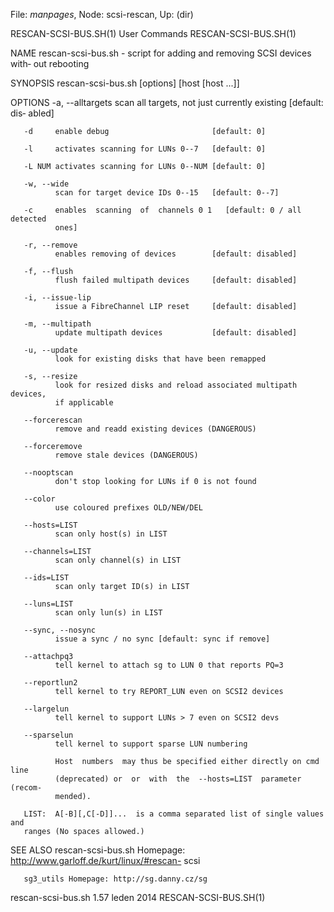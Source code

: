 File: *manpages*,  Node: scsi-rescan,  Up: (dir)

RESCAN-SCSI-BUS.SH(1)            User Commands           RESCAN-SCSI-BUS.SH(1)



NAME
       rescan-scsi-bus.sh  - script for adding and removing SCSI devices with‐
       out rebooting

SYNOPSIS
       rescan-scsi-bus.sh [options] [host [host ...]]

OPTIONS
       -a, --alltargets
              scan all targets, not just  currently  existing  [default:  dis‐
              abled]

       -d     enable debug                       [default: 0]

       -l     activates scanning for LUNs 0--7   [default: 0]

       -L NUM activates scanning for LUNs 0--NUM [default: 0]

       -w, --wide
              scan for target device IDs 0--15   [default: 0--7]

       -c     enables  scanning  of  channels 0 1   [default: 0 / all detected
              ones]

       -r, --remove
              enables removing of devices        [default: disabled]

       -f, --flush
              flush failed multipath devices     [default: disabled]

       -i, --issue-lip
              issue a FibreChannel LIP reset     [default: disabled]

       -m, --multipath
              update multipath devices           [default: disabled]

       -u, --update
              look for existing disks that have been remapped

       -s, --resize
              look for resized disks and reload associated multipath  devices,
              if applicable

       --forcerescan
              remove and readd existing devices (DANGEROUS)

       --forceremove
              remove stale devices (DANGEROUS)

       --nooptscan
              don't stop looking for LUNs if 0 is not found

       --color
              use coloured prefixes OLD/NEW/DEL

       --hosts=LIST
              scan only host(s) in LIST

       --channels=LIST
              scan only channel(s) in LIST

       --ids=LIST
              scan only target ID(s) in LIST

       --luns=LIST
              scan only lun(s) in LIST

       --sync, --nosync
              issue a sync / no sync [default: sync if remove]

       --attachpq3
              tell kernel to attach sg to LUN 0 that reports PQ=3

       --reportlun2
              tell kernel to try REPORT_LUN even on SCSI2 devices

       --largelun
              tell kernel to support LUNs > 7 even on SCSI2 devs

       --sparselun
              tell kernel to support sparse LUN numbering

              Host  numbers  may thus be specified either directly on cmd line
              (deprecated) or  or  with  the  --hosts=LIST  parameter  (recom‐
              mended).

       LIST:  A[-B][,C[-D]]...  is a comma separated list of single values and
       ranges (No spaces allowed.)

SEE ALSO
       rescan-scsi-bus.sh Homepage:  http://www.garloff.de/kurt/linux/#rescan-
       scsi

       sg3_utils Homepage: http://sg.danny.cz/sg



rescan-scsi-bus.sh 1.57           leden 2014             RESCAN-SCSI-BUS.SH(1)
